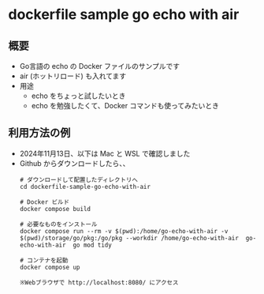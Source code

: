 # dockerfile sample go echo with air
## 概要
- Go言語の echo の Docker ファイルのサンプルです  
- air (ホットリロード) も入れてます
- 用途  
  - echo をちょっと試したいとき  
  - echo を勉強したくて、Docker コマンドも使ってみたいとき  
## 利用方法の例
- 2024年11月13日、以下は Mac と WSL で確認しました  
- Github からダウンロードしたら、、  
  ```
  # ダウンロードして配置したディレクトリへ
  cd dockerfile-sample-go-echo-with-air

  # Docker ビルド
  docker compose build
  
  # 必要なものをインストール
  docker compose run --rm -v $(pwd):/home/go-echo-with-air -v $(pwd)/storage/go/pkg:/go/pkg --workdir /home/go-echo-with-air  go-echo-with-air  go mod tidy

  # コンテナを起動
  docker compose up

  ※Webブラウザで http://localhost:8080/ にアクセス
  ```

